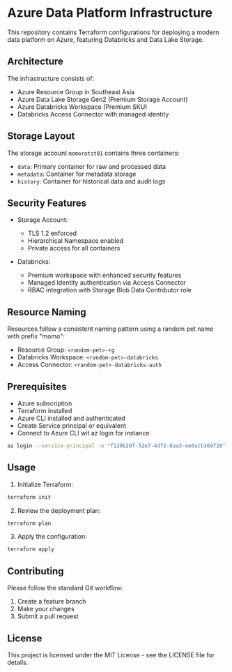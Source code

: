 # Azure Data Platform Infrastructure

This repository contains Terraform configurations for deploying a modern data platform on Azure, featuring Databricks and Data Lake Storage.

## Architecture

The infrastructure consists of:
- Azure Resource Group in Southeast Asia
- Azure Data Lake Storage Gen2 (Premium Storage Account)
- Azure Databricks Workspace (Premium SKU)
- Databricks Access Connector with managed identity

## Storage Layout

The storage account `momoratst01` contains three containers:
- `data`: Primary container for raw and processed data
- `metadata`: Container for metadata storage
- `history`: Container for historical data and audit logs

## Security Features

- Storage Account:
  - TLS 1.2 enforced
  - Hierarchical Namespace enabled
  - Private access for all containers
  
- Databricks:
  - Premium workspace with enhanced security features
  - Managed Identity authentication via Access Connector
  - RBAC integration with Storage Blob Data Contributor role

## Resource Naming

Resources follow a consistent naming pattern using a random pet name with prefix "momo":
- Resource Group: `<random-pet>-rg`
- Databricks Workspace: `<random-pet>-databricks`
- Access Connector: `<random-pet>-databricks-auth`

## Prerequisites

- Azure subscription
- Terraform installed
- Azure CLI installed and authenticated
- Create Service principal or equivalent
- Connect to Azure CLI wit az login
for instance
```bash
az login --service-principal -u "f129b20f-52e7-4df2-8aa3-ee6acb169f28" -p "WRI8Q~gux8unGcToFs0Swlmp2V8Skv_Jyj54VcSA" --tenant "3234036a-a7df-4ba8-92a0-d33f7bb6fa04"
```

## Usage

1. Initialize Terraform:
```bash
terraform init
```

2. Review the deployment plan:
```bash
terraform plan
```

3. Apply the configuration:
```bash
terraform apply
```

## Contributing

Please follow the standard Git workflow:
1. Create a feature branch
2. Make your changes
3. Submit a pull request

## License

This project is licensed under the MIT License - see the LICENSE file for details.

